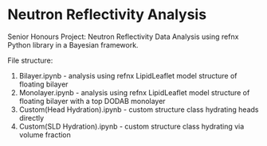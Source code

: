 # Neutron Reflectivity Analysis

Senior Honours Project: Neutron Reflectivity Data Analysis using refnx Python library in a Bayesian framework.

File structure:

1) Bilayer.ipynb - analysis using refnx LipidLeaflet model structure of floating bilayer
2) Monolayer.ipynb - analysis using refnx LipidLeaflet model structure of floating bilayer with a top DODAB monolayer
3) Custom(Head Hydration).ipynb - custom structure class hydrating heads directly
4) Custom(SLD Hydration).ipynb - custom structure class hydrating via volume fraction
